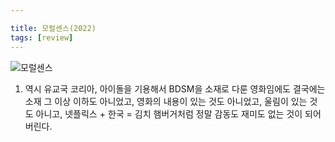 ```yaml
---

title: 모럴센스(2022)
tags: [review]
---
```


![모럴센스](https://user-images.githubusercontent.com/50545088/157464653-4ca78dad-8eb5-4a26-aff1-a61e4c4fe7cb.jpeg)

1. 역시 유교국 코리아, 아이돌을 기용해서 BDSM을 소재로 다룬 영화임에도 결국에는 소재 그 이상 이하도 아니었고, 영화의 내용이 있는 것도 아니었고, 울림이 있는 것도 아니고, 넷플릭스 + 한국 = 김치 햄버거처럼 정말 감동도 재미도 없는 것이 되어버린다.
